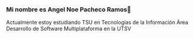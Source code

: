 ### Mi nombre es Angel Noe Pacheco Ramos👋
Actualmente estoy estudiando TSU en Tecnologías de la Información Área Desarrollo de Software Multiplataforma en la UTSV
<!--
**angelPacheco23/angelPacheco23** is a ✨ _special_ ✨ repository because its `README.md` (this file) appears on your GitHub profile.

Here are some ideas to get you started:

- 🔭 I’m currently working on ...
- 🌱 I’m currently learning ...
- 👯 I’m looking to collaborate on ...
- 🤔 I’m looking for help with ...
- 💬 Ask me about ...
- 📫 How to reach me: ...
- 😄 Pronouns: ...
- ⚡ Fun fact: ...
-->

